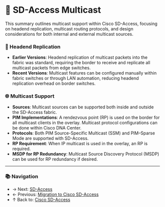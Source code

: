 # 🧠 SD-Access Multicast

This summary outlines multicast support within Cisco SD-Access, focusing on headend replication, multicast routing protocols, and design considerations for both internal and external multicast sources.

### 📡 Headend Replication
- **Earlier Versions**: Headend replication of multicast packets into the fabric was standard, requiring the border to receive and replicate all multicast packets from edge switches.
- **Recent Versions**: Multicast features can be configured manually within fabric switches or through LAN automation, reducing headend replication overhead on border switches.

### 🌐 Multicast Support
- **Sources**: Multicast sources can be supported both inside and outside the SD-Access fabric.
- **PIM Implementations**: A rendezvous point (RP) is used on the border for all multicast clients in the overlay. Multicast protocol configurations can be done within Cisco DNA Center.
- **Protocols**: Both PIM Source-Specific Multicast (SSM) and PIM–Sparse Mode are supported with SD-Access.
- **RP Requirement**: When IP multicast is used in the overlay, an RP is required.
- **MSDP for RP Redundancy**: Multicast Source Discovery Protocol (MSDP) can be used for RP redundancy if desired.

---

### 📚 Navigation
- → Next: [SD-Access](sd-access-design.md)
- ← Previous: [Migration to Cisco SD-Access](./sd-access-migration.md)
- ↑ Back to: [Cisco SD-Access](README.md)
